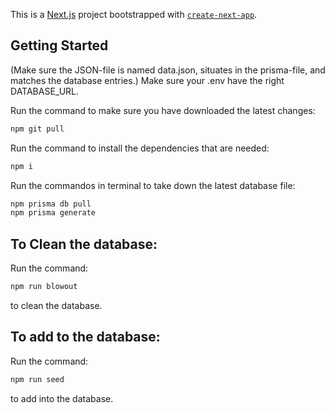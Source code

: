 This is a [Next.js](https://nextjs.org/) project bootstrapped with [`create-next-app`](https://github.com/vercel/next.js/tree/canary/packages/create-next-app).

## Getting Started

(Make sure the JSON-file is named data.json, situates in the prisma-file, and matches the database entries.)
Make sure your .env have the right DATABASE_URL.

Run the command to make sure you have downloaded the latest changes:

```bash
npm git pull
```

Run the command to install the dependencies that are needed:

```bash
npm i

```

Run the commandos in terminal to take down the latest database file:

```bash
npm prisma db pull
npm prisma generate
```

## To Clean the database:

Run the command:

```bash
npm run blowout
```

to clean the database.

## To add to the database:

Run the command:

```bash
npm run seed
```

to add into the database.

